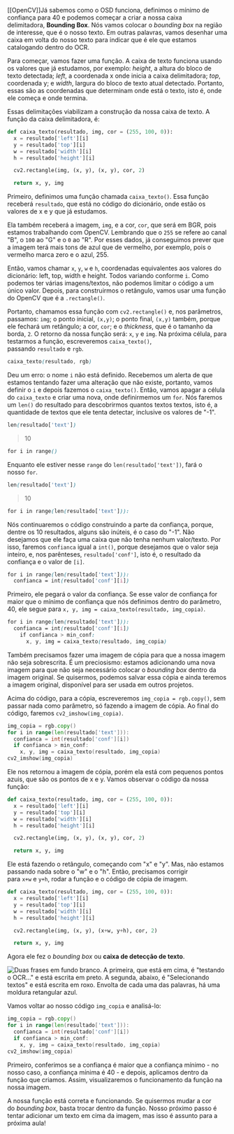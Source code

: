[[OpenCV]]Já sabemos como o OSD funciona, definimos o mínimo de confiança para 40 e podemos começar a criar a nossa caixa delimitadora, **Bounding Box**. Nós vamos colocar o _bounding box_ na região de interesse, que é o nosso texto. Em outras palavras, vamos desenhar uma caixa em volta do nosso texto para indicar que é ele que estamos catalogando dentro do OCR.

Para começar, vamos fazer uma função. A caixa de texto funciona usando os valores que já estudamos, por exemplo: _height_, a altura do bloco de texto detectada; _left_, a coordenada x onde inicia a caixa delimitadora; _top_, coordenada y; e _width_, largura do bloco de texto atual detectado. Portanto, essas são as coordenadas que determinam onde está o texto, isto é, onde ele começa e onde termina.

Essas delimitações viabilizam a construção da nossa caixa de texto. A função da caixa delimitadora, é:

```python
def caixa_texto(resultado, img, cor = (255, 100, 0)):
  x = resultado['left'][i]
  y = resultado['top'][i]
  w = resultado['width'][i]
  h = resultado['height'][i]

  cv2.rectangle(img, (x, y), (x, y), cor, 2)

  return x, y, img
```

Primeiro, definimos uma função chamada `caixa_texto()`. Essa função receberá `resultado`, que está no código do dicionário, onde estão os valores de x e y que já estudamos.

Ela também receberá a imagem, `img`, e a cor, `cor`, que será em BGR, pois estamos trabalhando com OpenCV. Lembrando que o `255` se refere ao canal "B", o `100` ao "G" e o `0` ao "R". Por esses dados, já conseguimos prever que a imagem terá mais tons de azul que de vermelho, por exemplo, pois o vermelho marca zero e o azul, 255.

Então, vamos chamar `x`, `y`, `w` e `h`, coordenadas equivalentes aos valores do dicionário: left, top, width e height. Todos variando conforme `i`. Como podemos ter várias imagens/textos, não podemos limitar o código a um único valor. Depois, para construirmos o retângulo, vamos usar uma função do OpenCV que é a `.rectangle()`.

Portanto, chamamos essa função com `cv2.rectangle()` e, nos parâmetros, passamos: `img`; o ponto inicial, `(x,y)`; o ponto final, `(x,y)` também, porque ele fechará um retângulo; a cor, `cor`; e o _thickness_, que é o tamanho da borda, `2`. O retorno da nossa função será: `x`, `y` e `img`. Na próxima célula, para testarmos a função, escreveremos `caixa_texto()`, passando `resultado` e `rgb`.

```scss
caixa_texto(resultado, rgb)
```

Deu um erro: o nome `i` não está definido. Recebemos um alerta de que estamos tentando fazer uma alteração que não existe, portanto, vamos definir o `i` e depois fazemos o `caixa_texto()`. Então, vamos apagar a célula do `caixa_texto` e criar uma nova, onde definirmemos um `for`. Nós faremos um `len()` do resultado para descobrirmos quantos textos textos, isto é, a quantidade de textos que ele tenta detectar, inclusive os valores de "-1".

```css
len(resultado['text'])
```

> 10

```scss
for i in range()
```

Enquanto ele estiver nesse `range` do `len(resultado['text'])`, fará o nosso `for`.

```css
len(resultado['text'])
```

> 10

```css
for i in range(len(resultado['text'])):
```

Nós continuaremos o código construindo a parte da confiança, porque, dentre os 10 resultados, alguns são inúteis, é o caso do "-1". Não desejamos que ele faça uma caixa que não tenha nenhum valor/texto. Por isso, faremos `confianca` igual a `int()`, porque desejamos que o valor seja inteiro, e, nos parênteses, `resultado['conf']`, isto é, o resultado da confiança e o valor de `[i]`.

```css
for i in range(len(resultado['text'])):
  confianca = int(resultado['conf'][i])
```

Primeiro, ele pegará o valor da confiança. Se esse valor de confiança for maior que o mínimo de confiança que nós definimos dentro do parâmetro, 40, ele segue para `x, y, img = caixa_texto(resultado, img_copia)`.

```css
for i in range(len(resultado['text'])):
  confianca = int(resultado['conf'][i])
    if confianca > min_conf:
      x, y, img = caixa_texto(resultado, img_copia)
```

Também precisamos fazer uma imagem de cópia para que a nossa imagem não seja sobrescrita. É um preciosismo: estamos adicionando uma nova imagem para que não seja necessário colocar o _bounding box_ dentro da imagem original. Se quisermos, podemos salvar essa cópia e ainda teremos a imagem original, disponível para ser usada em outros projetos.

Acima do código, para a cópia, escreveremos `img_copia = rgb.copy()`, sem passar nada como parâmetro, só fazendo a imagem de cópia. Ao final do código, faremos `cv2_imshow(img_copia)`.

```go
img_copia = rgb.copy()
for i in range(len(resultado['text'])):
  confianca = int(resultado['conf'][i])
  if confianca > min_conf:
    x, y, img = caixa_texto(resultado, img_copia)
cv2_imshow(img_copia)
```

Ele nos retornou a imagem de cópia, porém ela está com pequenos pontos azuis, que são os pontos de x e y. Vamos observar o código da nossa função:

```python
def caixa_texto(resultado, img, cor = (255, 100, 0)):
  x = resultado['left'][i]
  y = resultado['top'][i]
  w = resultado['width'][i]
  h = resultado['height'][i]

  cv2.rectangle(img, (x, y), (x, y), cor, 2)

  return x, y, img
```

Ele está fazendo o retângulo, começando com "x" e "y". Mas, não estamos passando nada sobre o "w" e o "h". Então, precisamos corrigir para `x+w` e `y+h`, rodar a função e o código de cópia de imagem.

```python
def caixa_texto(resultado, img, cor = (255, 100, 0)):
  x = resultado['left'][i]
  y = resultado['top'][i]
  w = resultado['width'][i]
  h = resultado['height'][i]

  cv2.rectangle(img, (x, y), (x+w, y+h), cor, 2)

  return x, y, img
```

Agora ele fez o _bounding box_ ou **caixa de detecção de texto**.

![Duas frases em fundo branco. A primeira, que está em cima, é "testando o OCR..." e está escrita em preto. A segunda, abaixo, é "Selecionando textos" e está escrita em roxo. Envolta de cada uma das palavras, há uma moldura retangular azul.](https://cdn1.gnarususercontent.com.br/1/563691/151c0f41-9972-43e5-aa69-14a7c3322267.png)

Vamos voltar ao nosso código `img_copia` e analisá-lo:

```go
img_copia = rgb.copy()
for i in range(len(resultado['text'])):
  confianca = int(resultado['conf'][i])
  if confianca > min_conf:
    x, y, img = caixa_texto(resultado, img_copia)
cv2_imshow(img_copia)
```

Primeiro, conferimos se a confiança é maior que a confiança mínimo - no nosso caso, a confiança mínima é 40 - e depois, aplicamos dentro da função que criamos. Assim, visualizaremos o funcionamento da função na nossa imagem.

A nossa função está correta e funcionando. Se quisermos mudar a cor do _bounding box_, basta trocar dentro da função. Nosso próximo passo é tentar adicionar um texto em cima da imagem, mas isso é assunto para a próxima aula!
